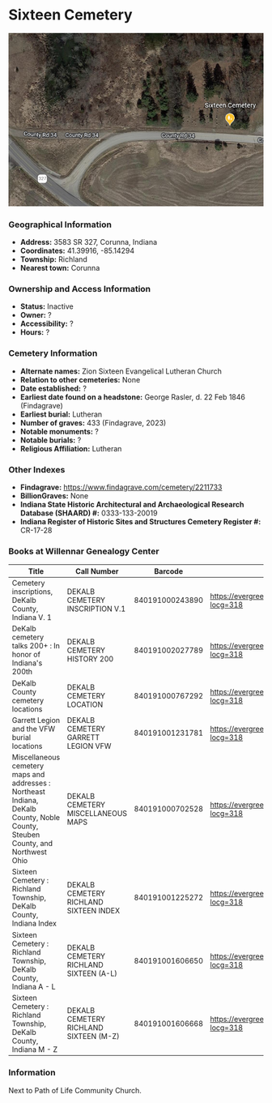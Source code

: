 # Sixteen Cemetery

![Sixteen Cemetery on Google Earth](https://github.com/FyoAtEPL/DeKalbCemeteries/blob/main/images/mapImages/SixteenEarth.png "Sixteen Cemetery on Google Earth")

### Geographical Information
- **Address:** 3583 SR 327, Corunna, Indiana
- **Coordinates:** 41.39916, -85.14294
- **Township:** Richland
- **Nearest town:** Corunna

### Ownership and Access Information
- **Status:** Inactive
- **Owner:** ?
- **Accessibility:** ?
- **Hours:** ?

### Cemetery Information
- **Alternate names:** Zion Sixteen Evangelical Lutheran Church
- **Relation to other cemeteries:** None
- **Date established:** ?
- **Earliest date found on a headstone:** George Rasler, d. 22 Feb 1846 (Findagrave)
- **Earliest burial:** Lutheran
- **Number of graves:** 433 (Findagrave, 2023)
- **Notable monuments:** ?
- **Notable burials:** ?
- **Religious Affiliation:** Lutheran

### Other Indexes
- **Findagrave:** https://www.findagrave.com/cemetery/2211733
- **BillionGraves:** None
- **Indiana State Historic Architectural and Archaeological Research Database (SHAARD) #:** 0333-133-20019
- **Indiana Register of Historic Sites and Structures Cemetery Register #:** CR-17-28

### Books at Willennar Genealogy Center

| Title | Call Number | Barcode | Evergreen Record |
| ------------ | ------------ | ------------ | ------------ |
| Cemetery inscriptions, DeKalb County, Indiana V. 1 | DEKALB CEMETERY INSCRIPTION V.1 | 840191000243890 | https://evergreen.lib.in.us/eg/opac/record/20697937?locg=318 |
| DeKalb cemetery talks 200+ : In honor of Indiana's 200th | DEKALB CEMETERY HISTORY 200 | 840191002027789 | https://evergreen.lib.in.us/eg/opac/record/20859537?locg=318 |
| DeKalb County cemetery locations | DEKALB CEMETERY LOCATION | 840191000767292 | https://evergreen.lib.in.us/eg/opac/record/20670319?locg=318 |
| Garrett Legion and the VFW burial locations | DEKALB CEMETERY GARRETT LEGION VFW | 840191001231781 | https://evergreen.lib.in.us/eg/opac/record/20670193?locg=318 |
| Miscellaneous cemetery maps and addresses : Northeast Indiana, DeKalb County, Noble County, Steuben County, and Northwest Ohio | DEKALB CEMETERY MISCELLANEOUS MAPS | 840191000702528 | https://evergreen.lib.in.us/eg/opac/record/20673421?locg=318 |
| Sixteen Cemetery : Richland Township, DeKalb County, Indiana Index | DEKALB CEMETERY RICHLAND SIXTEEN INDEX | 840191001225272 | https://evergreen.lib.in.us/eg/opac/record/20680994?locg=318 |
| Sixteen Cemetery : Richland Township, DeKalb County, Indiana A - L | DEKALB CEMETERY RICHLAND SIXTEEN (A-L) | 840191001606650 | https://evergreen.lib.in.us/eg/opac/record/20680994?locg=318 |
| Sixteen Cemetery : Richland Township, DeKalb County, Indiana M - Z | DEKALB CEMETERY RICHLAND SIXTEEN (M-Z) | 840191001606668 | https://evergreen.lib.in.us/eg/opac/record/20680994?locg=318 |

### Information
Next to Path of Life Community Church.
